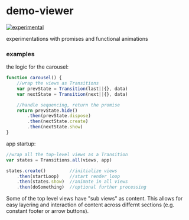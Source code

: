 # demo-viewer

[![experimental](http://badges.github.io/stability-badges/dist/experimental.svg)](http://github.com/badges/stability-badges)

experimentations with promises and functional animations


### examples

the logic for the carousel:

```js
function carousel() {
	//wrap the views as Transitions
	var prevState = Transition(last||{}, data)
	var nextState = Transition(next||{}, data)

	//handle sequencing, return the promise
	return prevState.hide()
		.then(prevState.dispose)
		.then(nextState.create)
		.then(nextState.show)
}
```

app startup:

```js
//wrap all the top-level views as a Transition
var states = Transitions.all(views, app)

states.create()         //initialize views
	.then(startLoop)    //start render loop
	.then(states.show)  //animate in all views
	.then(doSomething)  //optional further processing
```

Some of the top level views have "sub views" as content. This allows for easy layering and interaction of content across differnt sections (e.g. constant footer or arrow buttons).